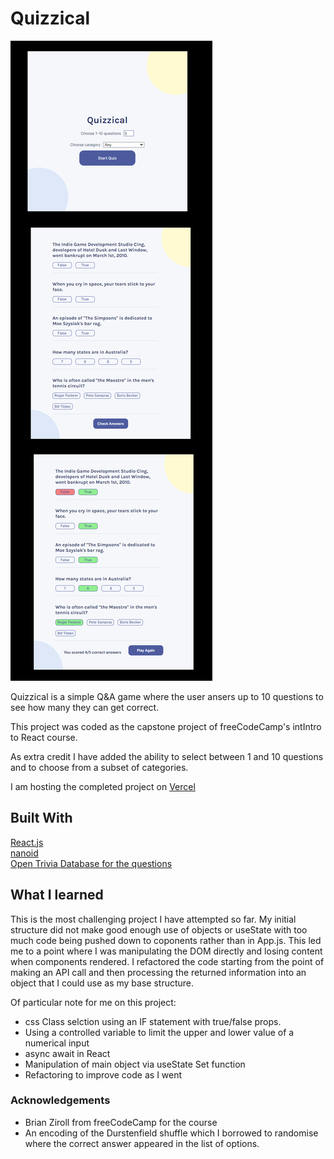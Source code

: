 # Quizzical

![](./screenshot_start.png)

Quizzical is a simple Q&A game where the user ansers up to 10 questions to see how many they can get correct.

This project was coded as the capstone project of freeCodeCamp's intIntro to React course.

As extra credit I have added the ability to select between 1 and 10 questions and to choose from a subset of categories.

I am hosting the completed project on [Vercel](https://quizzical-green.vercel.app/)

## Built With
[React.js](https://reactjs.org/) </br>
[nanoid](https://www.npmjs.com/package/nanoid) </br>
[Open Trivia Database for the questions](https://opentdb.com/)

## What I learned
This is the most challenging project I have attempted so far. My initial structure did not make good enough use of objects or useState with too much code being pushed down to coponents rather than in App.js. This led me to a point where I was manipulating the DOM directly and losing content when components rendered. I refactored the code starting from the point of making an API call and then processing the returned information into an object that I could use as my base structure.

Of particular note for me on this project:

* css Class selction using an IF statement with true/false props.
* Using a controlled variable to limit the upper and lower value of a numerical input
* async await in React
* Manipulation of main object via useState Set function
* Refactoring to improve code as I went


### Acknowledgements
* Brian Ziroll from freeCodeCamp for the course
* An encoding of the Durstenfield shuffle which I borrowed to randomise where the correct answer appeared in the list of options.
